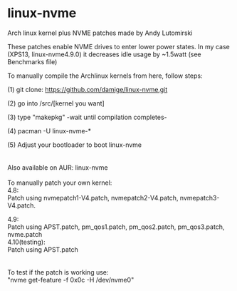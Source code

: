 # linux-nvme

Arch linux kernel plus NVME patches made by Andy Lutomirski 

These patches enable NVME drives to enter lower power states.
In my case (XPS13, linux-nvme4.9.0) it decreases idle usage by ~1.5watt (see Benchmarks file)

To manually compile the Archlinux kernels from here, follow steps:

(1) git clone: https://github.com/damige/linux-nvme.git

(2) go into /src/[kernel you want]

(3) type "makepkg"
-wait until compilation completes-

(4) pacman -U linux-nvme-*

(5) Adjust your bootloader to boot linux-nvme
<br />
<br />
<br />
Also available on AUR: linux-nvme
<br />
<br />
To manually patch your own kernel:
<br />
4.8:
<br />
Patch using nvmepatch1-V4.patch, nvmepatch2-V4.patch, nvmepatch3-V4.patch.

4.9:
<br />
Patch using APST.patch, pm_qos1.patch, pm_qos2.patch, pm_qos3.patch, nvme.patch
<br />
4.10(testing):
<br />
Patch using APST.patch
<br />
<br />
<br />
To test if the patch is working use:
<br />
"nvme get-feature -f 0x0c -H /dev/nvme0"
